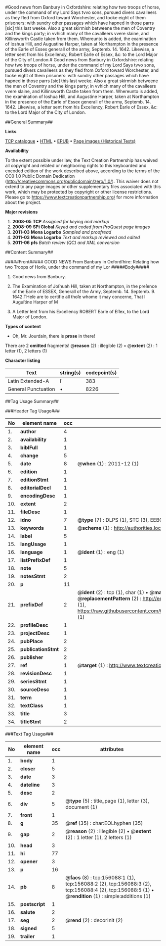 #Good news from Banbury in Oxfordshire: relating how two troops of horse, under the command of my Lord Says tvvo sons, pursued divers cavalleers as they fled from Oxford toward Worchester, and tooke eight of them prisoners: with sundry other passages which have hapned in those parrs [sic] this last weeke. Also a great skirmish betweene the men of Coventry and the kings party; in vvhich many of the cavalleers vvere slaine, and Killinsworth Castle taken from them. Whereunto is added, the examination of Ioshua Hill, and Augustine Harper, taken at Northampton in the presence of the Earle of Essex generall of the army, Septemb. 14. 1642. Likewise, a letter sent from his Excellency, Robert Earle of Essex, &c: to the Lord Major of the City of London.#
Good news from Banbury in Oxfordshire: relating how two troops of horse, under the command of my Lord Says tvvo sons, pursued divers cavalleers as they fled from Oxford toward Worchester, and tooke eight of them prisoners: with sundry other passages which have hapned in those parrs [sic] this last weeke. Also a great skirmish betweene the men of Coventry and the kings party; in vvhich many of the cavalleers vvere slaine, and Killinsworth Castle taken from them. Whereunto is added, the examination of Ioshua Hill, and Augustine Harper, taken at Northampton in the presence of the Earle of Essex generall of the army, Septemb. 14. 1642. Likewise, a letter sent from his Excellency, Robert Earle of Essex, &c: to the Lord Major of the City of London.

##General Summary##

**Links**

[TCP catalogue](http://www.ota.ox.ac.uk/tcp/)  • 
[HTML](http://tei.it.ox.ac.uk/tcp/Texts-HTML/free/A92/A92326.html)  • 
[EPUB](http://tei.it.ox.ac.uk/tcp/Texts-EPUB/free/A92/A92326.epub) • 
[Page images (Historical Texts)](https://historicaltexts.jisc.ac.uk/eebo-99860639e)

**Availability**

To the extent possible under law, the Text Creation Partnership has waived all copyright and related or neighboring rights to this keyboarded and encoded edition of the work described above, according to the terms of the CC0 1.0 Public Domain Dedication (http://creativecommons.org/publicdomain/zero/1.0/). This waiver does not extend to any page images or other supplementary files associated with this work, which may be protected by copyright or other license restrictions. Please go to https://www.textcreationpartnership.org/ for more information about the project.

**Major revisions**

1. __2008-05__ __TCP__ *Assigned for keying and markup*
1. __2008-09__ __SPi Global__ *Keyed and coded from ProQuest page images*
1. __2011-03__ __Mona Logarbo__ *Sampled and proofread*
1. __2011-03__ __Mona Logarbo__ *Text and markup reviewed and edited*
1. __2011-06__ __pfs__ *Batch review (QC) and XML conversion*

##Content Summary##

#####Front#####
GOOD NEWS From Banbury in Oxfordſhire: Relating how two Troops of Horſe, under the command of my Lor
#####Body#####

1. Good news from Banbury.

1. The Examination of Joſhuah Hill, taken at Northampton, in the preſence of the Earle of ESSEX, Generall of the Army, Septemb. 14.
Septemb. 9. 1642.THeſe are to certifie all thoſe whome it may concerne, That I Auguſtine Harper of M
1. A Letter ſent from his Excellency ROBERT Earle of Eſſex, to the Lord Major of London.

**Types of content**

  * Oh, Mr. Jourdain, there is **prose** in there!

There are 2 **omitted** fragments! 
 @__reason__ (2) : illegible (2)  •  @__extent__ (2) : 1 letter (1), 2 letters (1)

**Character listing**


|Text|string(s)|codepoint(s)|
|---|---|---|
|Latin Extended-A|ſ|383|
|General Punctuation|•|8226|

##Tag Usage Summary##

###Header Tag Usage###

|No|element name|occ|attributes|
|---|---|---|---|
|1.|__author__|4||
|2.|__availability__|1||
|3.|__biblFull__|1||
|4.|__change__|5||
|5.|__date__|8| @__when__ (1) : 2011-12 (1)|
|6.|__edition__|1||
|7.|__editionStmt__|1||
|8.|__editorialDecl__|1||
|9.|__encodingDesc__|1||
|10.|__extent__|2||
|11.|__fileDesc__|1||
|12.|__idno__|7| @__type__ (7) : DLPS (1), STC (3), EEBO-CITATION (1), PROQUEST (1), VID (1)|
|13.|__keywords__|1| @__scheme__ (1) : http://authorities.loc.gov/ (1)|
|14.|__label__|5||
|15.|__langUsage__|1||
|16.|__language__|1| @__ident__ (1) : eng (1)|
|17.|__listPrefixDef__|1||
|18.|__note__|5||
|19.|__notesStmt__|2||
|20.|__p__|11||
|21.|__prefixDef__|2| @__ident__ (2) : tcp (1), char (1)  •  @__matchPattern__ (2) : ([0-9\-]+):([0-9IVX]+) (1), (.+) (1)  •  @__replacementPattern__ (2) : http://eebo.chadwyck.com/downloadtiff?vid=$1&page=$2 (1), https://raw.githubusercontent.com/textcreationpartnership/Texts/master/tcpchars.xml#$1 (1)|
|22.|__profileDesc__|1||
|23.|__projectDesc__|1||
|24.|__pubPlace__|2||
|25.|__publicationStmt__|2||
|26.|__publisher__|2||
|27.|__ref__|1| @__target__ (1) : http://www.textcreationpartnership.org/docs/. (1)|
|28.|__revisionDesc__|1||
|29.|__seriesStmt__|1||
|30.|__sourceDesc__|1||
|31.|__term__|1||
|32.|__textClass__|1||
|33.|__title__|3||
|34.|__titleStmt__|2||


###Text Tag Usage###

|No|element name|occ|attributes|
|---|---|---|---|
|1.|__body__|1||
|2.|__closer__|5||
|3.|__date__|3||
|4.|__dateline__|3||
|5.|__desc__|2||
|6.|__div__|5| @__type__ (5) : title_page (1), letter (3), document (1)|
|7.|__front__|1||
|8.|__g__|35| @__ref__ (35) : char:EOLhyphen (35)|
|9.|__gap__|2| @__reason__ (2) : illegible (2)  •  @__extent__ (2) : 1 letter (1), 2 letters (1)|
|10.|__head__|3||
|11.|__hi__|77||
|12.|__opener__|3||
|13.|__p__|16||
|14.|__pb__|8| @__facs__ (8) : tcp:156088:1 (1), tcp:156088:2 (2), tcp:156088:3 (2), tcp:156088:4 (2), tcp:156088:5 (1)  •  @__rendition__ (1) : simple:additions (1)|
|15.|__postscript__|1||
|16.|__salute__|2||
|17.|__seg__|2| @__rend__ (2) : decorInit (2)|
|18.|__signed__|5||
|19.|__trailer__|1||
